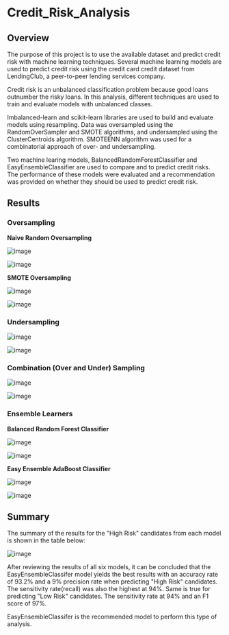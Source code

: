 # Credit_Risk_Analysis

## Overview
The purpose of this project is to use the available dataset and predict credit risk with machine learning techniques. Several machine learning models are used to predict credit risk using the credit card credit dataset from LendingClub, a peer-to-peer lending services company. 

Credit risk is an unbalanced classification problem because good loans outnumber the risky loans. In this analysis, different techniques are used to train and evaluate models with unbalanced classes. 

Imbalanced-learn and scikit-learn libraries are used to build and evaluate models using resampling. Data was oversampled using the RandomOverSampler and SMOTE algorithms, and undersampled using the ClusterCentroids algorithm. SMOTEENN algorithm was used for a combinatorial approach of over- and undersampling.

Two machine learing models, BalancedRandomForestClassifier and EasyEnsembleClassifier are used to compare and to predict credit risks. The performance of these models were evaluated and a recommendation was provided on whether they should be used to predict credit risk.

## Results

### Oversampling

**Naive Random Oversampling**

![image](https://user-images.githubusercontent.com/31812730/211210755-4e1aefe0-c30e-4857-85cd-0c60492485cf.png)

![image](https://user-images.githubusercontent.com/31812730/211210797-1c42151c-22fb-4f72-9769-c1b5c1f3db83.png)

**SMOTE Oversampling**

![image](https://user-images.githubusercontent.com/31812730/211210889-52b93c02-02b1-4f4d-aa69-0a13bddeeb67.png)

![image](https://user-images.githubusercontent.com/31812730/211210914-a0296ca9-935d-40b7-b77c-8f33cebd2cb9.png)

### Undersampling

![image](https://user-images.githubusercontent.com/31812730/211215985-36a8a14e-d402-4562-b11f-b027c368e39e.png)

![image](https://user-images.githubusercontent.com/31812730/211216025-5d8eb82f-e2ef-474c-ad51-85e08390b43c.png)

### Combination (Over and Under) Sampling

![image](https://user-images.githubusercontent.com/31812730/211216125-2e5ff55a-eb3a-4a6d-a43f-191f1daefa7e.png)

![image](https://user-images.githubusercontent.com/31812730/211216146-e5b033d0-e603-44e8-804e-7af5bd54a1d3.png)

### Ensemble Learners

**Balanced Random Forest Classifier**

![image](https://user-images.githubusercontent.com/31812730/211216676-13c515eb-78f4-45b0-8216-0f72523594ba.png)

![image](https://user-images.githubusercontent.com/31812730/211216699-a458bbd9-df47-4415-b1dd-f6c064b96ed0.png)

**Easy Ensemble AdaBoost Classifier**

![image](https://user-images.githubusercontent.com/31812730/211216986-56c7ee67-2bec-462b-b534-488ea9481959.png)

![image](https://user-images.githubusercontent.com/31812730/211217016-91bef702-ea78-43b9-a512-3276488b922d.png)

## Summary

The summary of the results for the "High Risk" candidates from each model is shown in the table below:

![image](https://user-images.githubusercontent.com/31812730/211220042-1b24b48b-1dc2-4aa8-a582-78eb75741c66.png)

After reviewing the results of all six models, it can be concluded that the EasyEnsembleClassifer model yields the best results with an accuracy rate of 93.2% and a 9% precision rate when predicting "High Risk" candidates. The sensitivity rate(recall) was also the highest at 94%. Same is true for predicting "Low Risk" candidates. The sensitivity rate at 94% and an F1 score of 97%. 

EasyEnsembleClassifer is the recommended model to perform this type of analysis.
